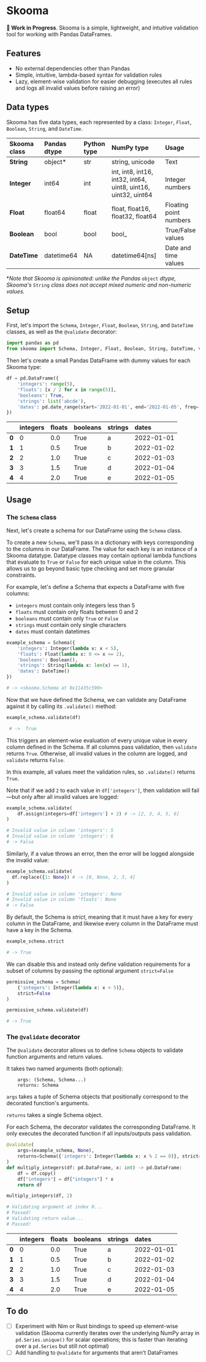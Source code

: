 # Skooma

**🚧 Work in Progress**. Skooma is a simple, lightweight, and intuitive validation tool for working with Pandas DataFrames.

## Features

- No external dependencies other than Pandas
- Simple, intuitive, lambda-based syntax for validation rules
- Lazy, element-wise validation for easier debugging (executes all rules and logs all invalid values before raising an error)

## Data types

Skooma has five data types, each represented by a class: `Integer`, `Float`, `Boolean`, `String`, and `DateTime`.

| Skooma class | Pandas dtype | Python type | NumPy type                                                    | Usage                  |
| :----------- | :----------- | :---------- | :------------------------------------------------------------ | :--------------------- |
| **String**   | object\*     | str         | string, unicode                                               | Text                   |
| **Integer**  | int64        | int         | int, int8, int16, int32, int64, uint8, uint16, uint32, uint64 | Integer numbers        |
| **Float**    | float64      | float       | float, float16, float32, float64                              | Floating point numbers |
| **Boolean**  | bool         | bool        | bool\_                                                        | True/False values      |
| **DateTime** | datetime64   | NA          | datetime64[ns]                                                | Date and time values   |

\*_Note that Skooma is opinionated: unlike the Pandas_ `object` _dtype, Skooma's_ `String` _class does not accept mixed numeric and non-numeric values._

## Setup

First, let's import the `Schema`, `Integer`, `Float`, `Boolean`, `String`, and `DateTime` classes, as well as the `@validate` decorator:

```python
import pandas as pd
from skooma import Schema, Integer, Float, Boolean, String, DateTime, validate
```

Then let's create a small Pandas DataFrame with dummy values for each Skooma type:

```python
df = pd.DataFrame({
    'integers': range(5),
    'floats': [x / 2 for x in range(5)],
    'booleans': True,
    'strings': list('abcde'),
    'dates': pd.date_range(start='2022-01-01', end='2022-01-05', freq='D')
})
```

|                    | integers | floats | booleans | strings | dates      |
| :----------------- | :------- | :----- | :------- | :------ | :--------- |
| <strong>0</strong> | 0        | 0.0    | True     | a       | 2022-01-01 |
| <strong>1</strong> | 1        | 0.5    | True     | b       | 2022-01-02 |
| <strong>2</strong> | 2        | 1.0    | True     | c       | 2022-01-03 |
| <strong>3</strong> | 3        | 1.5    | True     | d       | 2022-01-04 |
| <strong>4</strong> | 4        | 2.0    | True     | e       | 2022-01-05 |

## Usage

### The `Schema` class

Next, let's create a schema for our DataFrame using the `Schema` class.

To create a new `Schema`, we'll pass in a dictionary with keys corresponding to the columns in our DataFrame. The value for each key is an instance of a Skooma datatype. Datatype classes may contain optional lambda functions that evaluate to `True` or `False` for each unique value in the column. This allows us to go beyond basic type checking and set more granular constraints.

For example, let's define a Schema that expects a DataFrame with five columns:

- `integers` must contain only integers less than 5
- `floats` must contain only floats between 0 and 2
- `booleans` must contain only `True` or `False`
- `strings` must contain only single characters
- `dates` must contain datetimes

```python
example_schema = Schema({
    'integers': Integer(lambda x: x < 5),
    'floats': Float(lambda x: 0 <= x <= 2),
    'booleans': Boolean(),
    'strings': String(lambda x: len(x) == 1),
    'dates': DateTime()
})

# -> <skooma.Schema at 0x11435c590>
```

Now that we have defined the Schema, we can validate any DataFrame against it by calling its `.validate()` method:

```python
example_schema.validate(df)

 # ->  True
```

This triggers an element-wise evaluation of every unique value in every column defined in the Schema. If all columns pass validation, then `validate` returns `True`. Otherwise, all invalid values in the column are logged, and `validate` returns `False`.

In this example, all values meet the validation rules, so `.validate()` returns `True`.

Note that if we add `2` to each value in `df['integers']`, then validation will fail—but only after all invalid values are logged:

```python
example_schema.validate(
    df.assign(integers=df['integers'] + 2) # -> [2, 3, 4, 5, 6]
)

# Invalid value in column 'integers': 5
# Invalid value in column 'integers': 6
# -> False
```

Similarly, if a value throws an error, then the error will be logged alongside the invalid value:

```python
example_schema.validate(
  df.replace({1: None}) # -> [0, None, 2, 3, 4]
)

# Invalid value in column 'integers': None
# Invalid value in column 'floats': None
# -> False
```

By default, the Schema is _strict_, meaning that it must have a key for every column in the DataFrame, and likewise every column in the DataFrame must have a key in the Schema.

```python
example_schema.strict

# -> True
```

We can disable this and instead only define validation requirements for a subset of columns by passing the optional argument `strict=False`

```python
permissive_schema = Schema(
    {'integers': Integer(lambda x: x < 5)},
    strict=False
)

permissive_schema.validate(df)

# -> True
```

### The `@validate` decorator

The `@validate` decorator allows us to define `Schema` objects to validate function arguments and return values.

It takes two named arguments (both optional):

        args: (Schema, Schema...)
        returns: Schema

`args` takes a tuple of Schema objects that positionally correspond to the decorated function's arguments.

`returns` takes a single Schema object.

For each Schema, the decorator validates the corresponding DataFrame. It only executes the decorated function if all inputs/outputs pass validation.

```python
@validate(
    args=(example_schema, None),
    returns=Schema({'integers': Integer(lambda x: x % 2 == 0)}, strict=False)
)
def multiply_integers(df: pd.DataFrame, x: int) -> pd.DataFrame:
    df = df.copy()
    df["integers"] = df["integers"] * x
    return df

multiply_integers(df, 2)

# Validating argument at index 0...
# Passed!
# Validating return value...
# Passed!
```

|                    | integers | floats | booleans | strings | dates      |
| :----------------- | :------- | :----- | :------- | :------ | :--------- |
| <strong>0</strong> | 0        | 0.0    | True     | a       | 2022-01-01 |
| <strong>1</strong> | 1        | 0.5    | True     | b       | 2022-01-02 |
| <strong>2</strong> | 2        | 1.0    | True     | c       | 2022-01-03 |
| <strong>3</strong> | 3        | 1.5    | True     | d       | 2022-01-04 |
| <strong>4</strong> | 4        | 2.0    | True     | e       | 2022-01-05 |

## To do
- [ ] Experiment with Nim or Rust bindings to speed up element-wise validation (Skooma currently iterates over the underlying NumPy array in `pd.Series.unique()` for scalar operations; this is faster than iterating over a `pd.Series` but still not optimal)
- [ ] Add handling to `@validate` for arguments that aren't DataFrames
